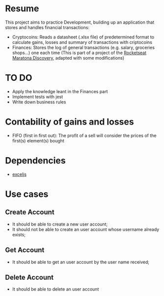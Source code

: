 # Resume

This project aims to practice Development, building up an application that stores and handles financial transactions:
- Cryptocoins: Reads a datasheet (.xlsx file) of predetermined format to calculate gains, losses and summary of transactions with criptocoins
- Finances: Stores the log of general transactions (e.g. salary, groceries shops...) one each time (This is part of a project of the [Rocketseat Maratona Discovery](https://app.rocketseat.com.br/node/maratona-discover-edicao-01), adapted with some modifications)

# TO DO

- Apply the knowledge leant in the Finances part
- Implement tests with jest
- Write down business rules

# Contability of gains and losses

- FIFO (first in first out): The profit of a sell will consider the prices of the first(s) element(s) bought

# Dependencies

- [exceljs](https://github.com/exceljs/exceljs)

# Use cases

## Create Account

- It should be able to create a new user account;
- It should not be able to create an user account whose username already exists;

## Get Account

- It should be able to get an user account by the user name received;

## Delete Account

- It should be able to delete an user account


